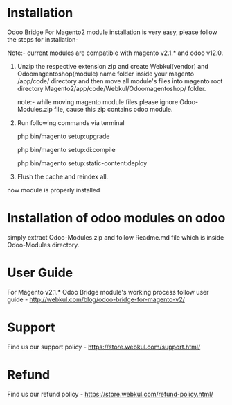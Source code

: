 # Installation

Odoo Bridge For Magento2 module installation is very easy, please follow the steps for installation-

Note:- current modules are compatible with magento v2.1.* and odoo v12.0.

1. Unzip the respective extension zip and create Webkul(vendor) and Odoomagentoshop(module) name folder inside your magento /app/code/ directory and then move all module's files into magento root directory Magento2/app/code/Webkul/Odoomagentoshop/ folder.

    note:- while moving magento module files please ignore Odoo-Modules.zip file, cause this zip contains odoo module.

2. Run following commands via terminal
    
    php bin/magento setup:upgrade

    php bin/magento setup:di:compile

    php bin/magento setup:static-content:deploy
    

3. Flush the cache and reindex all.

now module is properly installed

# Installation of odoo modules on odoo

simply extract Odoo-Modules.zip and follow Readme.md file which is inside Odoo-Modules directory.

# User Guide

For Magento v2.1.* Odoo Bridge module's working process follow user guide - http://webkul.com/blog/odoo-bridge-for-magento-v2/
    
# Support

Find us our support policy - https://store.webkul.com/support.html/

# Refund

Find us our refund policy - https://store.webkul.com/refund-policy.html/
